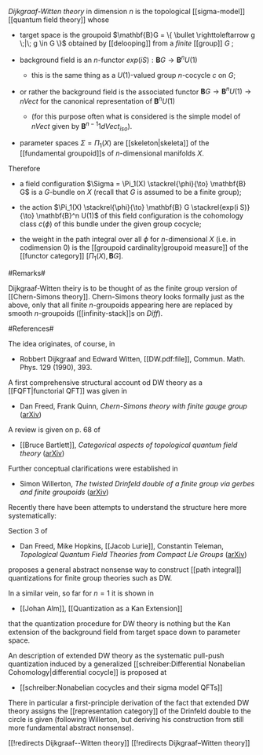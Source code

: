 _Dijkgraaf-Witten theory_ in dimension $n$ is the topological [[sigma-model]] [[quantum field theory]] whose 

* target space is the groupoid $\mathbf{B}G = \{ \bullet \righttoleftarrow g \;|\; g \in G \}$ obtained by [[delooping]]  from a _finite_ [[group]] $G$ ;

* background field is an $n$-functor $exp(i S) : \mathbf{B} G \to \mathbf{B}^n U(1)$ 

  * this is the same thing as a $U(1)$-valued group $n$-cocycle $c$ on $G$;

* or rather the background field is the associated functor $\mathbf{B} G \to \mathbf{B}^n U(1) \to n Vect$ for the canonical representation of $\mathbf{B}^n U(1)$ 

  * (for this purpose often what is considered is the simple model of $n Vect$ given by $\mathbf{B}^{n-1} 1dVect_{iso}$).

* parameter spaces $\Sigma = \Pi_1(X)$ are [[skeleton|skeleta]] of the [[fundamental groupoid]]s of $n$-dimensional manifolds $X$.

Therefore 

* a field configuration $\Sigma  = \Pi_1(X) \stackrel{\phi}{\to} \mathbf{B} G$ is a $G$-bundle on $X$ (recall that $G$ is assumed to be a finite group);

* the action $\Pi_1(X) \stackrel{\phi}{\to} \mathbf{B} G \stackrel{exp(i S)}{\to} \mathbf{B}^n U(1)$ of this field configuration is the cohomology class $c(\phi)$ of this bundle under the given group cocycle;

* the weight in the path integral over all $\phi$ for $n$-dimensional $X$ (i.e. in codimension 0) is the [[groupoid cardinality|groupoid measure]] of the [[functor category]] $[\Pi_1(X), \mathbf{B}G]$.

#Remarks#

Dijkgraaf-Witten theiry is to be thought of as the finite group version of [[Chern-Simons theory]]. Chern-Simons theory looks formally just as the above, only that all finite $n$-groupoids appearing here are replaced by smooth $n$-groupoids ([[infinity-stack]]s on $Diff$).

#References#

The idea originates, of course, in 

* Robbert Dijkgraaf and Edward Witten, [[DW.pdf:file]], Commun. Math. Phys.  129 (1990), 393.

A first comprehensive structural account od DW theory as a [[FQFT|functorial QFT]] was given in 

* Dan Freed, Frank Quinn, _Chern-Simons theory with finite gauge group_ ([arXiv](http://de.arxiv.org/abs/hep-th/9111004))

A review is given on p. 68 of

* [[Bruce Bartlett]], _Categorical aspects of topological quantum field theory_ ([arXiv](http://de.arxiv.org/abs/math.QA/0512103))

Further conceptual clarifications were established in

* Simon Willerton, _The twisted Drinfeld double of a finite group via gerbes and finite groupoids_ ([arXiv](http://arxiv.org/abs/math.QA/0503266))

Recently there have been attempts to understand the structure here more systematically:

Section 3 of

* Dan Freed, Mike Hopkins, [[Jacob Lurie]], Constantin Teleman, _Topological Quantum Field Theories from Compact Lie Groups_ ([arXiv](http://arxiv.org/abs/0905.0731))

proposes a general abstract nonsense way to construct [[path integral]] quantizations for finite group theories such as DW.

In a similar vein, so far for $n=1$ it is shown in

* [[Johan Alm]], [[Quantization as a Kan Extension]]

that the quantization procedure for DW theory is nothing but the Kan extension of the background field from target space down to parameter space. 

An description of extended DW theory as the systematic pull-push quantization induced by a generalized [[schreiber:Differential Nonabelian Cohomology|differential cocycle]] is proposed at

* [[schreiber:Nonabelian cocycles and their sigma model QFTs]]

There in particular a first-principle derivation of the fact that extended DW theory assigns the [[representation category]] of the Drinfeld double to the circle is given (following Willerton, but deriving his construction from still more fundamental abstract nonsense).


[[!redirects Dijkgraaf--Witten theory]]
[[!redirects Dijkgraaf–Witten theory]]